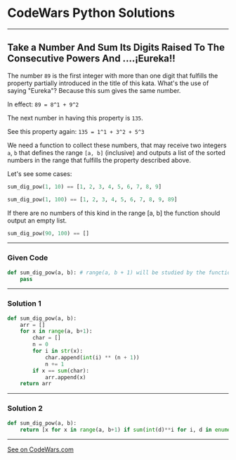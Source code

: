 # CodeWars Python Solutions

---

## Take a Number And Sum Its Digits Raised To The Consecutive Powers And ....¡Eureka!!

The number `89` is the first integer with more than one digit that fulfills the property partially introduced in the title of this kata. What's the use of saying "Eureka"? Because this sum gives the same number.

In effect: `89 = 8^1 + 9^2`

The next number in having this property is `135`.

See this property again: `135 = 1^1 + 3^2 + 5^3`

We need a function to collect these numbers, that may receive two integers `a`, `b` that defines the range `[a, b]` (inclusive) and outputs a list of the sorted numbers in the range that fulfills the property described above.

Let's see some cases:


```python
sum_dig_pow(1, 10) == [1, 2, 3, 4, 5, 6, 7, 8, 9]

sum_dig_pow(1, 100) == [1, 2, 3, 4, 5, 6, 7, 8, 9, 89]
```

If there are no numbers of this kind in the range [a, b] the function should output an empty list.

```python
sum_dig_pow(90, 100) == []
```

---

### Given Code


```python
def sum_dig_pow(a, b): # range(a, b + 1) will be studied by the function
    pass
```

---

### Solution 1


```python
def sum_dig_pow(a, b):
    arr = []
    for x in range(a, b+1):
        char = []
        n = 0
        for i in str(x):
            char.append(int(i) ** (n + 1))
            n += 1
        if x == sum(char):
            arr.append(x)
    return arr
```

---

### Solution 2


```python
def sum_dig_pow(a, b):
    return [x for x in range(a, b+1) if sum(int(d)**i for i, d in enumerate(str(x), 1)) == x]
```


---


[See on CodeWars.com](https://www.codewars.com/kata/5626b561280a42ecc50000d1/)
